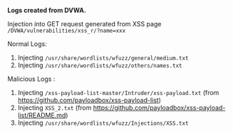 **Logs created from DVWA.**

Injection into GET request generated from XSS page <code>/DVWA/vulnerabilities/xss_r/?name=xxx</code>

Normal Logs:
1. Injecting <code>/usr/share/wordlists/wfuzz/general/medium.txt</code>
2. Injecting <code>/usr/share/wordlists/wfuzz/others/names.txt</code>

Malicious Logs :
1. Injecting <code>/xss-payload-list-master/Intruder/xss-payload.txt</code> (from https://github.com/payloadbox/xss-payload-list)
2. Injecting <code>XSS_2.txt</code> (from https://github.com/payloadbox/xss-payload-list/README.md)
3. Injecting <code>/usr/share/wordlists/wfuzz/Injections/XSS.txt</code>


